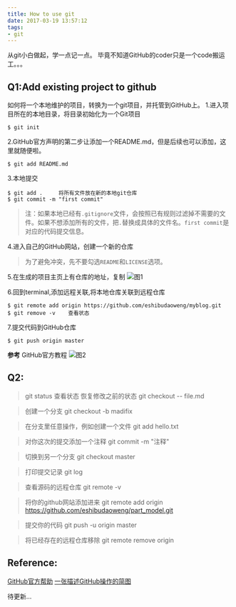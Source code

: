 ```yaml
---
title: How to use git
date: 2017-03-19 13:57:12
tags:
- git
---
```

从git小白做起，学一点记一点。
毕竟不知道GitHub的coder只是一个code搬运工。。。
<!-- more -->

## Q1:Add existing project to github
如何将一个本地维护的项目，转换为一个git项目，并托管到GitHub上。
1.进入项目所在的本地目录，将目录初始化为一个Git项目
```
$ git init
```
2.GitHub官方声明的第二步让添加一个README.md，但是后续也可以添加，这里就随便啦。
```
$ git add README.md
```
3.本地提交
```
$ git add .     将所有文件放在新的本地git仓库
$ git commit -m "first commit"    
```
> 注：如果本地已经有`.gitignore`文件，会按照已有规则过滤掉不需要的文件。如果不想添加所有的文件，把`.`替换成具体的文件名。`first commit`是对应的代码提交信息。

4.进入自己的GitHub网站，创建一个新的仓库

> 为了避免冲突，先不要勾选`README`和`LICENSE`选项。

5.在生成的项目主页上有仓库的地址，复制
![图1](/images/仓库地址.png)

6.回到terminal,添加远程关联,将本地仓库关联到远程仓库
```
$ git remote add origin https://github.com/eshibudaoweng/myblog.git  
$ git remove -v    查看状态
```
7.提交代码到GitHub仓库
```
$ git push origin master
```
**参考** GitHub官方教程
![图2](/images/GitHub截图1.png)



## Q2:
> git status    查看状态
> 恢复修改之前的状态 git checkout -- file.md

> 创建一个分支 git checkout -b madifix


> 在分支里任意操作，例如创建一个文件 git add hello.txt

> 对你这次的提交添加一个注释 git commit -m "注释"

> 切换到另一个分支 git checkout master

> 打印提交记录 git log

> 查看源码的远程仓库 git remote -v

> 将你的github网站添加进来 git remote add origin https://github.com/eshibudaoweng/part_model.git

> 提交你的代码 git push -u origin master

> 将已经存在的远程仓库移除 git remote remove origin

## Reference:
[GitHub官方帮助](https://help.github.com)
[一张描述GitHub操作的简图](/papers/git_cheat_sheet.pdf)

待更新...
